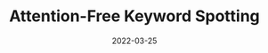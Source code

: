---
title: "Attention-Free Keyword Spotting"
collection: publications
permalink: /publication/attention-free-kws
date: 2022-03-25
venue: 'To appear at 3rd PML4DC Workshop, ICLR 2022.'
paperurl: 'https://github.com/ID56/ID56.github.io/blob/master/files/attention_free_kws.pdf'
citation: 'Mashrur M. Morshed and Ahmad Omar Ahsan. "Attention-Free Keyword Spotting." In PML4DC at ICLR 2022.'
---